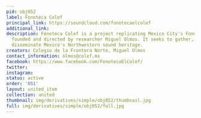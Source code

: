 ```yaml
---
pid: obj052
label: Fonoteca Colef
principal_link: https://soundcloud.com/fonotecaelcolef
additional_link: 
description: Fonoteca Colef is a project replicating Mexico City's Fonoteca Nacional,
  founded and directed by researcher Miguel Olmos. It seeks to gather, preserve, and
  disseminate Mexico's Northwestern sound heritage.
creators: Colegio de la Frontera Norte, Miguel Olmos
contact_information: olmos@colef.mx
facebook: https://www.facebook.com/FonotecaElColef/
twitter: 
instagram: 
status: active
order: '051'
layout: united_item
collection: united
thumbnail: img/derivatives/simple/obj052/thumbnail.jpg
full: img/derivatives/simple/obj052/full.jpg
---
```

